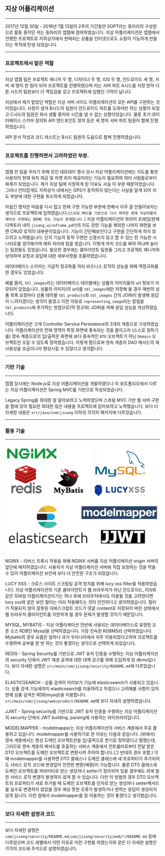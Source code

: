 ## 지상 어플리케이션
---
2017년 12월 30일 - 2018년 1월 13일의 2주의 기간동안 SOPT라는 동아리의 구성원으로 활동 중이던 저는 동아리의 앱잼에 참여하였습니다. 지상 어플리케이션은 앱잼에서 진행한 프로젝트로 지하상가에서 판매되는 상품을 인터넷으로도 쇼핑이 가능하게 만들자는 목적에 탄생 되었습니다.



---
### 프로젝트에서 맡은 역할
---
지상 앱잼 팀은 프로젝트 매니저 두 명, 디자이너 두 명, IOS 두 명, 안드로이드 세 명, 서버 세 명이 한 팀이 되어 프로젝트를 진행하였으며 저는 서버 파트 A시드를 지정 받아 다른 시드의 팀원보다 더 책임감을 갖고 프로젝트에 임했던 기억이 납니다.

지상에서 제가 맡았던 역할은 지상 서버 사이드 어플리케이션의 모든 API를 구현하는 것이었습니다. 사정이 생겨 B시드의 팀원이 안드로이드 파트를 도와야만 하는 상황이 되었고 C시드의 팀원은 회사 생활 중이라 시간을 낼 수 없는 상황이었습니다. 물론 초기 데이터베이스 스키마 정의와 API 엔드포인트 정의 등은 세 명의 서버 파트 팀원이 함께 진행하였습니다.  

API 문서 작성과 코드 테스트는 B시드 팀원의 도움으로 함께 진행하였습니다.

---
### 프로젝트를 진행하면서 고려하였던 부분.
---

앱잼 전 팀을 꾸리기 위해 모인 데모데이 행사 당시 지상 어플리케이션에는 지도를 통한 사용자의 현재 위치 제공 및 마켓 위치 제공이라는 기능이 필요하여 여러 사람들로부터 화제가 되었습니다. 제가 지상 팀에 지원하게 된 이유도 사실 이 부분 때문이었습니다. 그러나 안타깝게도 지하상가 내에서는 GPS가 동작하지 않는다는 사실을 알게 되어 지도 부분에 대한 구현을 취소하게 되었습니다.


아쉽긴 했지만 마음을 다시 잡고 현재 구현 가능한 부분에 한해서 아주 잘 만들어보자는 생각으로 프로젝트에 임하였습니다.(`스프링 MVC를 기반으로 다시 제작한 현재 지상어플리케이션 구현에는 DEMO 지도 기능이 존재합니다.`) 지상 어플리케이션의 와이어 프레임(현재 디렉토리 내의 `jisang_wireframe.pdf`)의 지도 관련 기능을 제외한 나머지 화면을 보면 CRUD 로직이 대부분이었습니다. 기능이 간단해보인다고 구현을 간단하게 하지 않으려고 노력했습니다. 단지 기능의 동작 구현만 신경쓰지 않고 할 수 있는 한 가능한 시나리오를 생각해가며 예외 처리에 힘을 썼습니다. 이렇게 까지 코드를 짜야 하냐며 놀리는 팀원들도 있었습니다. 필요한 경우에는 클라이언트 팀원들 그리고 프로젝트 매니저와 상의하며 요청과 응답에 대한 세부사항을 조율하였습니다.

데이터베이스 스키마는 가급적 정규화를 하되 비즈니스 로직의 성능을 위해 역정규화를 한 경우도 있었습니다.

예를 들어, `tbl_images`라는 데이터베이스 테이블에는 상품의 이미지들의 url 정보가 저장되어 있었습니다. 상품의 이미지(의 url)를 `tbl_images`에만 저장해 둘 경우 매번의 상품 목록 요청마다 상품 테이블 `tbl_products`와 `tbl_images` 간의 JOIN이 발생해 응답이 느려지겠다는 생각이 들었고 이런 이유로 `representing_image`라는 칼럼을 `tbl_products`에 추가하는 방법으로(역 정규화) JOIN을 피해 응답 성능을 개선하였습니다.


어플리케이션은 크게 Controller Service Persistence의 3개의 계층으로 구성하였습니다. 어플리케이션의 전체 영역이 특정 화면에 종속되는 것을 줄이고자 (스스로 정하기를) 영속 계층으로의 입/출력은 화면에 보다 종속적인 `DTO` 오브젝트가 아닌 `Domain` 오브젝트만 오갈 수 있도록 정하였습니다. 이렇게 함으로써 영속 계층의 DAO 메서드의 재사용성을 조금이나마 향상시킬 수 있었다고 생각합니다.

---
### 기반 기술 
---

앱잼 당시에는 Node.js로 지상 어플리케이션을 개발하였으나 이 포트폴리오에서 다루는 지상 어플리케이션은 Spring MVC를 기반으로 작성되었습니다.

Legacy Spring을 최대한 잘 알아보려고 노력하였으며 스프링 MVC 기반 웹 서버 구현을 함에 있어 필요한 최대한 많은 내용을 프로젝트에 담아보려고 노력했습니다. 보다 더 자세한 내용은 `src/java/com/jisang` 이하의 각각의 패키지에 다루었습니다.


---
### 활용 기술 
---

![tech](./tech.png)

NGINX - 리버스 프록시 적용을 위해 NGINX 서버를 지상 어플리케이션 origin 서버의 앞단에 배치하였습니다. 사용자가 지상 어플리케이션 서버에 직접 요청하는 것을 막을 수 있어 어플리케이션 보안에 보다 더 안전한 구조가 되었습니다.

LUCY XSS - 크로스 사이트 스크립팅 공격 방지를 위해 lucy xss filter를 적용하였습니다. 지상 어플리케이션의 기존 클라이언트가 웹 브라우저가 아닌 안드로이드, IOS와 같은 모바일 어플리케이션이기는 하나 후에 브라우저에서도 이용될 것을 고려한다면 lucy xss와 같은 보안 필터는 미리 적용해두는 것이 안전하다고 생각하였습니다. 필터가 적용되지 않아 잘못된 자바스크립트 코드가 댓글 content로 저장되어 버린 상태에서 웹 브라우저 클라이언트를 지원하게 될 경우 문제가 발생할 것이기 때문입니다.

MYSQL, MYBATIS - 지상 어플리케이션 전반에 사용되는 데이터베이스로 유명한 오픈 소스 RDB인 Mysql을 선택하였습니다. 가장 친숙한 RDBMS라 선택하였습니다. Mybatis의 경우 요즘은 덜하나 과거 우리나라에서 자주 이용되었다고하여 프로젝트를 수행하며 공부를 한 번 하는 것이 좋겠다는 생각으로 선택하게 되었습니다.

REDIS - Spring Security를 기반으로 JWT 유저 인증을 수행하는 지상 어플리케이션의 security 단에서 JWT 재생 공격에 대한 대책 강구를 위해 도입하게 된 dbms입니다. 보다 자세한 설명은 `src/main/com/jisang/security/README.md`에 다루었습니다.

ELASTICSEARCH - 상품 검색어 미리보기 기능에 elasticsearch가 사용되고 있습니다. 상품 검색 기능에까지 elasticsearch를 이용하려고 하였으나 고려해볼 사항이 있어 현재 상품 검색은  RDB(mysql)을 이용합니다. `src/main/com/jisang/web/product/README.md`에 보다 자세히 설명하였습니다.


JJWT - Spring security를 기반으로 JWT 유저 인증을 수행하는 지상 어플리케이션의 security 단에서 JWT building, parsing에 사용하는 라이브러리입니다. 

MODELMAPPER - modelmapper는 지상 어플리케이션의 서비스 계층에서 주로 활용하고 있습니다. modelmapper를 사용하기로 한 이유는 다음과 같습니다. (위에서) 영속 계층에서는 항상 도메인 오브젝트만을 입/출력으로 받기로 정하였다고 말했는데, 그러므로 영속 계층의 메서드를 호출하는 서비스 계층에서 컨트롤러로부터 전달 받은 DTO 오브젝트를 도메인 오브젝트로 변환시켜 주어야 합니다.(그 반대의 경우 포함.) 
이 때 modelmapper를 사용하면 DTO 클래스나 도메인 클래스에 새 프로퍼티가 추가되어도 서비스 로직 코드에 변경없이 안전한 변환(매핑)이 가능합니다. 물론 DTO 클래스에 도메인 오브젝트를 파라미터로 받는 생성자나 setter가 정의되어 있을 경우에도 위에 말한 서비스 로직 변경이 발생하지 않게 할 수 있습니다. 다만 이 방법의 경우 DTO 오브젝트의 프로퍼티가 새로 추가될 때 도메인 오브젝트를 인자로 받는 생성자나 setter메서드를 실수로 변경하지 않았을 경우 예상 못한 오류가 발생하거나 원하는 응답이 생성되지 않게 됩니다. 이런 점에서 modelmapper를 잘 이용하는 것이 좋겠다고 생각했습니다.




---
### 보다 자세한 설명과 코드
---

보다 자세한 설명은  `com/jisang/security/README.md`,`com/jisang/security/web/*/README.md` 등에 다루었으며 코드 레벨에서 어떤 이유로 이런 구현을 하였는지와 같은 더 자세한 설명은 각각의 코드에 주석으로 설명하였습니다. 

